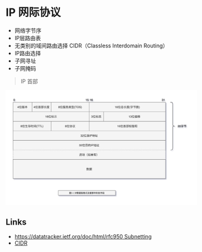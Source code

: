 # IP 网际协议

- 网络字节序
- IP层路由表
- 无类别的域间路由选择 CIDR（Classless Interdomain Routing）
- IP路由选择
- 子网寻址
- 子网掩码

> IP 首部

![TCP-IP-3-1.png](./images/TCP-IP-3-1.png)

## Links

- [https://datatracker.ietf.org/doc/html/rfc950 Subnetting](https://datatracker.ietf.org/doc/html/rfc950)
- [CIDR](https://www.cnblogs.com/way_testlife/archive/2010/10/05/1844399.html)
